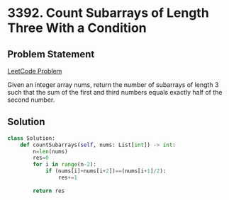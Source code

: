 # 3392. Count Subarrays of Length Three With a Condition

## Problem Statement
[LeetCode Problem](https://leetcode.com/problems/count-subarrays-of-length-three-with-a-condition/description/)

Given an integer array nums, return the number of subarrays of length 3 such that the sum of the first and third numbers equals exactly half of the second number.



## Solution

```python
class Solution:
    def countSubarrays(self, nums: List[int]) -> int:
        n=len(nums)
        res=0
        for i in range(n-2):
            if (nums[i]+nums[i+2])==(nums[i+1]/2):
                res+=1
        
        return res
         
```
